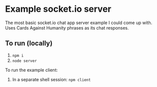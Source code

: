 # Example socket.io server

The most basic socket.io chat app server example I could come up with. Uses Cards Against Humanity phrases as its chat responses.

## To run (locally)

1. `npm i`
1. `node server`

To run the example client:

1. In a separate shell session: `npm client`
